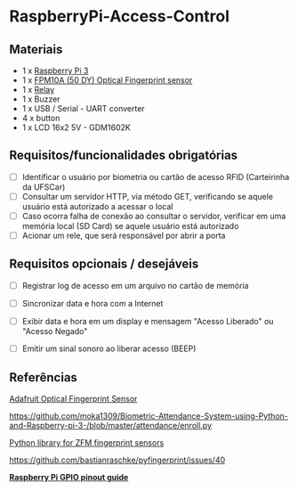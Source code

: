 # RaspberryPi-Access-Control

## Materiais

- 1 x [Raspberry Pi 3](https://components101.com/sites/default/files/component_datasheet/Raspberry%20Pi%203%20Datasheet.pdf)
- 1 x [FPM10A (50 DY) Optical Fingerprint sensor](https://cdn.awsli.com.br/945/945993/arquivos/FPM10A-DY50.pdf) 
- 1 x [Relay](https://s3-sa-east-1.amazonaws.com/robocore-lojavirtual/258/Relay_AX.pdf)
- 1 x Buzzer
- 1 x USB / Serial - UART converter
- 4 x button
- 1 x LCD 16x2 5V - GDM1602K

## Requisitos/funcionalidades obrigatórias
- [ ] Identificar o usuário por biometria ou cartão de acesso RFID (Carteirinha da UFSCar)
- [ ] Consultar um servidor HTTP, via método GET, verificando se aquele usuário está autorizado a acessar o local
- [ ] Caso ocorra falha de conexão ao consultar o servidor, verificar em uma memória local (SD Card) se aquele usuário está autorizado
- [ ] Acionar um rele, que será responsável por abrir a porta

## Requisitos opcionais / desejáveis
- [ ] Registrar log de acesso em um arquivo no cartão de memória
- [ ] Sincronizar data e hora com a Internet
- [ ] Exibir data e hora em um display e mensagem "Acesso Liberado" ou "Acesso Negado"
- [ ] Emitir um sinal sonoro ao liberar acesso (BEEP)


## Referências
[Adafruit Optical Fingerprint Sensor](https://learn.adafruit.com/adafruit-optical-fingerprint-sensor/circuitpython)

https://github.com/moka1309/Biometric-Attendance-System-using-Python-and-Raspberry-pi-3-/blob/master/attendance/enroll.py

[Python library for ZFM fingerprint sensors](https://github.com/bastianraschke/pyfingerprint)

https://github.com/bastianraschke/pyfingerprint/issues/40

[**Raspberry Pi GPIO pinout guide**](https://pinout.xyz/#)
